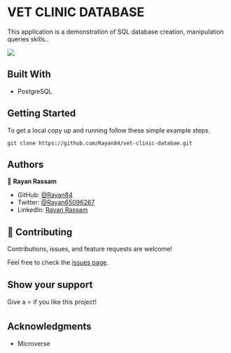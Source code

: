 # VET CLINIC DATABASE

This application is a demonstration of SQL database creation, manipulation queries skills..

<img src='./src/screenshot.png'>


## Built With

- PostgreSQL

## Getting Started

To get a local copy up and running follow these simple example steps.

`git clone https://github.com/Rayan84/vet-clinic-databae.git`


## Authors

👤 **Rayan Rassam**

- GitHub: [@Rayan84](https://github.com/Rayan84)
- Twitter: [@Rayan65096267](https://twitter.com/Rayan65096267)
- LinkedIn: [Rayan Rassam](https://www.linkedin.com/in/rayan-rassam/)

## 🤝 Contributing

Contributions, issues, and feature requests are welcome!

Feel free to check the [issues page](../../issues/).

## Show your support

Give a ⭐️ if you like this project!

## Acknowledgments

- Microverse
